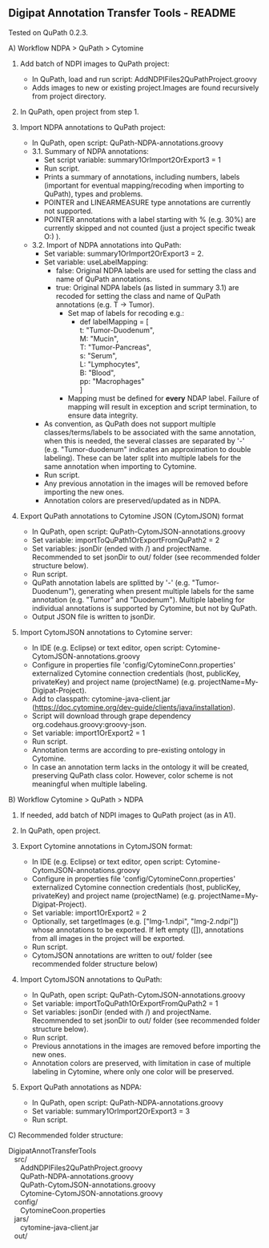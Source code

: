 ## Digipat Annotation Transfer Tools - README

Tested on QuPath 0.2.3.

A) Workflow NDPA > QuPath > Cytomine

 1. Add batch of NDPI images to QuPath project:
    - In QuPath, load and run script: AddNDPIFiles2QuPathProject.groovy
    - Adds images to new or existing project.Images are found recursively from project directory. 
    
 2. In QuPath, open project from step 1.

 3. Import NDPA annotations to QuPath project:
	  - In QuPath, open script: QuPath-NDPA-annotations.groovy
	  - 3.1. Summary of NDPA annotations:
		 - Set script variable: summary1OrImport2OrExport3 = 1
	      - Run script.
	      - Prints a summary of annotations, including numbers, labels (important for eventual mapping/recoding when importing to QuPath), types and problems.
	      - POINTER and LINEARMEASURE type annotations are currently not supported.
          - POINTER annotations with a label starting with % (e.g. 30%) are currently skipped and not counted (just a project specific tweak O:) ).
      - 3.2. Import of NDPA annotations into QuPath:
	      - Set variable: summary1OrImport2OrExport3 = 2.
	      - Set variable: useLabelMapping:
	          - false: Original NDPA labels are used for setting the class and name of QuPath annotations.
	          - true: Original NDPA labels (as listed in summary 3.1) are recoded for setting the class and name of QuPath annotations (e.g. T -> Tumor).
	              - Set map of labels for recoding e.g.:
		            - def labelMapping = [  
                t: "Tumor-Duodenum",  
                M: "Mucin",  
                T: "Tumor-Pancreas",  
                s: "Serum",  
                L: "Lymphocytes",  
                B: "Blood",  
                pp: "Macrophages"  
            ]  
                  - Mapping must be defined for **every** NDAP label. Failure of mapping will result in exception and script termination, to ensure data integrity.
          - As convention, as QuPath does not support multiple classes/terms/labels to be associated with the same annotation, when this is needed, the several classes are separated by '-' (e.g. "Tumor-duodenum" indicates an approximation to double labeling). These can be later split into multiple labels for the same annotation when importing to Cytomine.
          - Run script.
          - Any previous annotation in the images will be removed before importing the new ones.
          - Annotation colors are preserved/updated as in NDPA.

  4. Export QuPath annotations to Cytomine JSON (CytomJSON) format
	  - In QuPath, open script: QuPath-CytomJSON-annotations.groovy
	  - Set variable: importToQuPath1OrExportFromQuPath2 = 2
	  - Set variables: jsonDir (ended with /) and projectName. Recommended to set jsonDir to out/ folder (see recommended folder structure below).
	  - Run script.
	  - QuPath annotation labels are splitted by '-' (e.g. "Tumor-Duodenum"), generating when present multiple labels for the same annotation (e.g. "Tumor" and "Duodenum"). Multiple labeling for individual annotations is supported by Cytomine, but not by QuPath.
	  - Output JSON file is written to jsonDir.

  5. Import CytomJSON annotations to Cytomine server:
      - In IDE (e.g. Eclipse) or text editor, open script: Cytomine-CytomJSON-annotations.groovy
      - Configure in properties file 'config/CytomineConn.properties' externalized Cytomine connection credentials (host, publicKey, privateKey) and project name (projectName) (e.g. projectName=My-Digipat-Project).
      - Add to classpath: cytomine-java-client.jar (https://doc.cytomine.org/dev-guide/clients/java/installation).
      - Script will download through grape dependency org.codehaus.groovy:groovy-json.
      - Set variable: import1OrExport2 = 1
      - Run script.
      - Annotation terms are according to pre-existing ontology in Cytomine.
      - In case an annotation term lacks in the ontology it will be created, preserving QuPath class color. However, color scheme is not meaningful when multiple labeling.


B) Workflow Cytomine > QuPath > NDPA
  1. If needed, add batch of NDPI images to QuPath project (as in A1).

  2. In QuPath, open project.	

  3. Export Cytomine annotations in CytomJSON format:
      - In IDE (e.g. Eclipse) or text editor, open script: Cytomine-CytomJSON-annotations.groovy
      - Configure in properties file 'config/CytomineConn.properties' externalized Cytomine connection credentials (host, publicKey, privateKey) and project name (projectName) (e.g. projectName=My-Digipat-Project).
      - Set variable: import1OrExport2 = 2
      - Optionally, set targetImages (e.g. ["Img-1.ndpi", "Img-2.ndpi"]) whose annotations to be exported. If left empty ([]), annotations from all images in the project will be exported.
      - Run script.
      - CytomJSON annotations are written to out/ folder (see recommended folder structure below)		

  4. Import CytomJSON annotations to QuPath:
      - In QuPath, open script: QuPath-CytomJSON-annotations.groovy
      - Set variable: importToQuPath1OrExportFromQuPath2 = 1
      - Set variables: jsonDir (ended with /) and projectName. Recommended to set jsonDir to out/ folder (see recommended folder structure below).
      - Run script.
      - Previous annotations in the images are removed before importing the new ones.
      - Annotation colors are preserved, with limitation in case of multiple labeling in Cytomine, where only one color will be preserved.

  5. Export QuPath annotations as NDPA:
      - In QuPath, open script: QuPath-NDPA-annotations.groovy
      - Set variable: summary1OrImport2OrExport3 = 3
      - Run script.

C) Recommended folder structure:
  
  DigipatAnnotTransferTools  
  &nbsp;&nbsp;&nbsp;src/  
  &nbsp;&nbsp;&nbsp;&nbsp;&nbsp;&nbsp;AddNDPIFiles2QuPathProject.groovy  
  &nbsp;&nbsp;&nbsp;&nbsp;&nbsp;&nbsp;QuPath-NDPA-annotations.groovy  
  &nbsp;&nbsp;&nbsp;&nbsp;&nbsp;&nbsp;QuPath-CytomJSON-annotations.groovy  
  &nbsp;&nbsp;&nbsp;&nbsp;&nbsp;&nbsp;Cytomine-CytomJSON-annotations.groovy  
  &nbsp;&nbsp;&nbsp;config/  
  &nbsp;&nbsp;&nbsp;&nbsp;&nbsp;&nbsp;CytomineCoon.properties  
  &nbsp;&nbsp;&nbsp;jars/  
  &nbsp;&nbsp;&nbsp;&nbsp;&nbsp;&nbsp;cytomine-java-client.jar  
  &nbsp;&nbsp;&nbsp;out/
